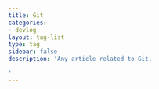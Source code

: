```yaml
---
title: Git
categories:
- devlog
layout: tag-list
type: tag
sidebar: false
description: 'Any article related to Git.

'
---
```


